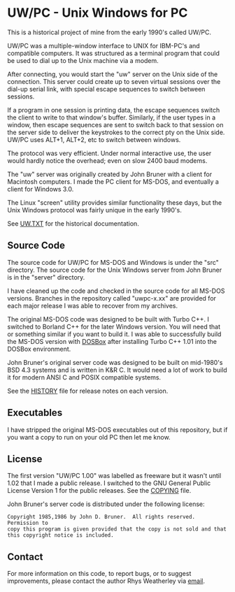 UW/PC - Unix Windows for PC
===========================

This is a historical project of mine from the early 1990's called UW/PC.

UW/PC was a multiple-window interface to UNIX for IBM-PC's and compatible
computers.  It was structured as a terminal program that could be used to
dial up to the Unix machine via a modem.

After connecting, you would start the "uw" server on the Unix side of the
connection.  This server could create up to seven virtual sessions over
the dial-up serial link, with special escape sequences to switch between
sessions.

If a program in one session is printing data, the escape sequences switch the
client to write to that window's buffer.  Similarly, if the user types in a
window, then escape sequences are sent to switch back to that session on the
server side to deliver the keystrokes to the correct pty on the Unix side.
UW/PC uses ALT+1, ALT+2, etc to switch between windows.

The protocol was very efficient.  Under normal interactive use, the user
would hardly notice the overhead; even on slow 2400 baud modems.

The "uw" server was originally created by John Bruner with a client for
Macintosh computers.  I made the PC client for MS-DOS, and eventually a
client for Windows 3.0.

The Linux "screen" utility provides similar functionality these days,
but the Unix Windows protocol was fairly unique in the early 1990's.

See [UW.TXT](UW.TXT) for the historical documentation.

Source Code
-----------

The source code for UW/PC for MS-DOS and Windows is under the "src" directory.
The source code for the Unix Windows server from John Bruner is in the
"server" directory.

I have cleaned up the code and checked in the source code for all
MS-DOS versions.  Branches in the repository called "uwpc-x.xx" are
provided for each major release I was able to recover from my archives.

The original MS-DOS code was designed to be built with Turbo C++.
I switched to Borland C++ for the later Windows version.  You will need
that or something similar if you want to build it.  I was able to
successfully build the MS-DOS version with [DOSBox](https://www.dosbox.com/)
after installing Turbo C++ 1.01 into the DOSBox environment.

John Bruner's original server code was designed to be built on mid-1980's
BSD 4.3 systems and is written in K&R C.  It would need a lot of work to
build it for modern ANSI C and POSIX compatible systems.

See the [HISTORY](HISTORY.TXT) file for release notes on each version.

Executables
-----------

I have stripped the original MS-DOS executables out of this repository,
but if you want a copy to run on your old PC then let me know.

License
-------

The first version "UW/PC 1.00" was labelled as freeware but it wasn't
until 1.02 that I made a public release.  I switched to the
GNU General Public License Version 1 for the public releases.
See the [COPYING](COPYING) file.

John Bruner's server code is distributed under the following license:

    Copyright 1985,1986 by John D. Bruner.  All rights reserved.  Permission to
    copy this program is given provided that the copy is not sold and that
    this copyright notice is included.

Contact
-------

For more information on this code, to report bugs, or to suggest
improvements, please contact the author Rhys Weatherley via
[email](mailto:rhys.weatherley@gmail.com).
